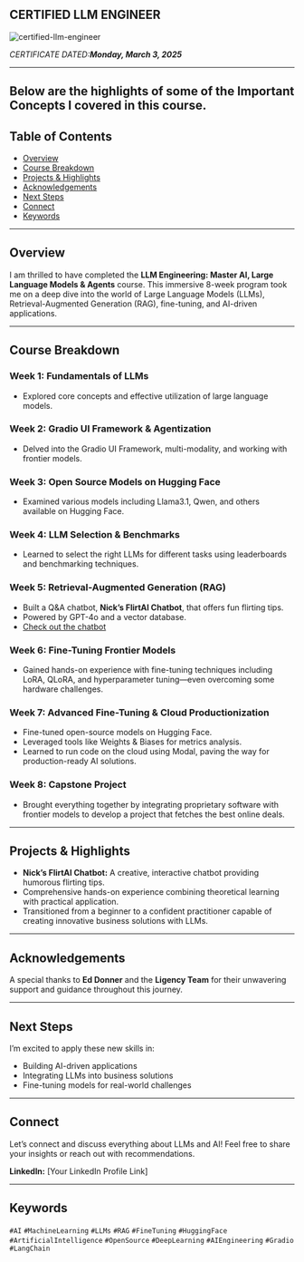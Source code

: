 ## CERTIFIED LLM ENGINEER

![certified-llm-engineer](https://github.com/NickBwalley/LLM-ENGINEERING-CERTIFICATE/blob/master/LLM_Engineering-Course-Completion-UC-8a188510-a911-4d0d-a5a6-e51a89f3ed02.jpg?raw=true)

_CERTIFICATE DATED:**Monday, March 3, 2025**_

---
## Below are the highlights of some of the Important Concepts I covered in this course.
## Table of Contents

- [Overview](#overview)
- [Course Breakdown](#course-breakdown)
- [Projects & Highlights](#projects--highlights)
- [Acknowledgements](#acknowledgements)
- [Next Steps](#next-steps)
- [Connect](#connect)
- [Keywords](#keywords)

---

## Overview

I am thrilled to have completed the **LLM Engineering: Master AI, Large Language Models & Agents** course. This immersive 8-week program took me on a deep dive into the world of Large Language Models (LLMs), Retrieval-Augmented Generation (RAG), fine-tuning, and AI-driven applications.

---

## Course Breakdown

### Week 1: Fundamentals of LLMs

- Explored core concepts and effective utilization of large language models.

### Week 2: Gradio UI Framework & Agentization

- Delved into the Gradio UI Framework, multi-modality, and working with frontier models.

### Week 3: Open Source Models on Hugging Face

- Examined various models including Llama3.1, Qwen, and others available on Hugging Face.

### Week 4: LLM Selection & Benchmarks

- Learned to select the right LLMs for different tasks using leaderboards and benchmarking techniques.

### Week 5: Retrieval-Augmented Generation (RAG)

- Built a Q&A chatbot, **Nick’s FlirtAI Chatbot**, that offers fun flirting tips.
- Powered by GPT-4o and a vector database.
- [Check out the chatbot](https://lnkd.in/dhX_Mg9N)

### Week 6: Fine-Tuning Frontier Models

- Gained hands-on experience with fine-tuning techniques including LoRA, QLoRA, and hyperparameter tuning—even overcoming some hardware challenges.

### Week 7: Advanced Fine-Tuning & Cloud Productionization

- Fine-tuned open-source models on Hugging Face.
- Leveraged tools like Weights & Biases for metrics analysis.
- Learned to run code on the cloud using Modal, paving the way for production-ready AI solutions.

### Week 8: Capstone Project

- Brought everything together by integrating proprietary software with frontier models to develop a project that fetches the best online deals.

---

## Projects & Highlights

- **Nick’s FlirtAI Chatbot:** A creative, interactive chatbot providing humorous flirting tips.
- Comprehensive hands-on experience combining theoretical learning with practical application.
- Transitioned from a beginner to a confident practitioner capable of creating innovative business solutions with LLMs.

---

## Acknowledgements

A special thanks to **Ed Donner** and the **Ligency Team** for their unwavering support and guidance throughout this journey.

---

## Next Steps

I’m excited to apply these new skills in:

- Building AI-driven applications
- Integrating LLMs into business solutions
- Fine-tuning models for real-world challenges

---

## Connect

Let’s connect and discuss everything about LLMs and AI! Feel free to share your insights or reach out with recommendations.

**LinkedIn:** [Your LinkedIn Profile Link]

---

## Keywords

`#AI` `#MachineLearning` `#LLMs` `#RAG` `#FineTuning` `#HuggingFace` `#ArtificialIntelligence` `#OpenSource` `#DeepLearning` `#AIEngineering` `#Gradio` `#LangChain`
